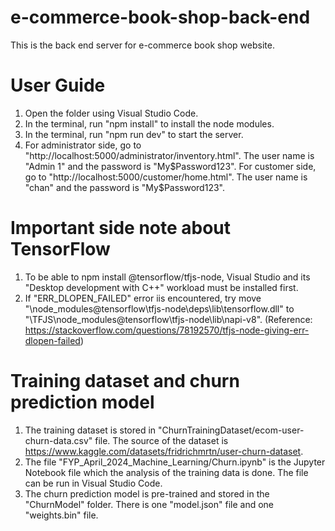 # e-commerce-book-shop-back-end
This is the back end server for e-commerce book shop website.

# User Guide
1. Open the folder using Visual Studio Code.
2. In the terminal, run "npm install" to install the node modules.
3. In the terminal, run "npm run dev" to start the server.
4. For administrator side, go to "http://localhost:5000/administrator/inventory.html". The user name is "Admin 1" and the password is "My$Password123". For customer side, go to "http://localhost:5000/customer/home.html". The user name is "chan" and the password is "My$Password123".

# Important side note about TensorFlow
1. To be able to npm install @tensorflow/tfjs-node, Visual Studio and its "Desktop development with C++" workload must be installed first.
2. If "ERR_DLOPEN_FAILED" error iis encountered, try move "\node_modules@tensorflow\tfjs-node\deps\lib\tensorflow.dll" to "\TFJS\node_modules@tensorflow\tfjs-node\lib\napi-v8\". (Reference: https://stackoverflow.com/questions/78192570/tfjs-node-giving-err-dlopen-failed)

# Training dataset and churn prediction model
1. The training dataset is stored in "ChurnTrainingDataset/ecom-user-churn-data.csv" file. The source of the dataset is https://www.kaggle.com/datasets/fridrichmrtn/user-churn-dataset.
2. The file "FYP_April_2024_Machine_Learning/Churn.ipynb" is the Jupyter Notebook file which the analysis of the training data is done. The file can be run in Visual Studio Code.
3. The churn prediction model is pre-trained and stored in the "ChurnModel" folder. There is one "model.json" file and one "weights.bin" file.
